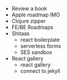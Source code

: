 * Review a book
* Apple roadmap IMO
* Clojure zipper
* FE/BE Roadmaps
* Shitaas
    * react boilerplate
    * serverless forms
    * SES sandbox
* React gallery
    * react gallery
    * connect to jekyll
